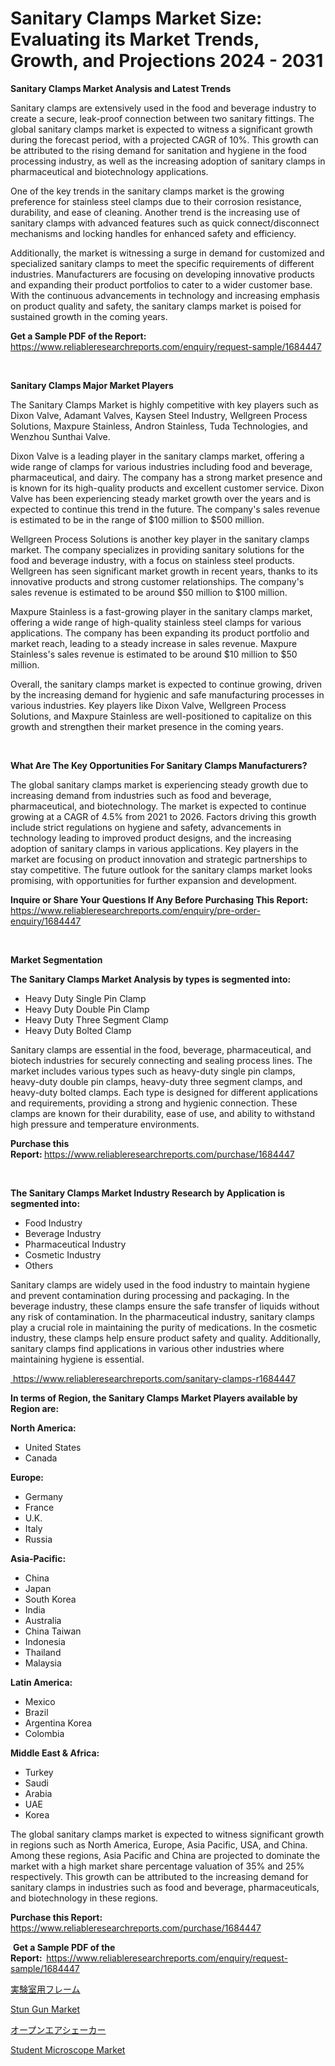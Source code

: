 <p><h1>Sanitary Clamps Market Size: Evaluating its Market Trends, Growth, and Projections 2024 - 2031</h1></p><p><strong>Sanitary Clamps Market Analysis and Latest Trends</strong></p>
<p><p>Sanitary clamps are extensively used in the food and beverage industry to create a secure, leak-proof connection between two sanitary fittings. The global sanitary clamps market is expected to witness a significant growth during the forecast period, with a projected CAGR of 10%. This growth can be attributed to the rising demand for sanitation and hygiene in the food processing industry, as well as the increasing adoption of sanitary clamps in pharmaceutical and biotechnology applications.</p><p>One of the key trends in the sanitary clamps market is the growing preference for stainless steel clamps due to their corrosion resistance, durability, and ease of cleaning. Another trend is the increasing use of sanitary clamps with advanced features such as quick connect/disconnect mechanisms and locking handles for enhanced safety and efficiency.</p><p>Additionally, the market is witnessing a surge in demand for customized and specialized sanitary clamps to meet the specific requirements of different industries. Manufacturers are focusing on developing innovative products and expanding their product portfolios to cater to a wider customer base. With the continuous advancements in technology and increasing emphasis on product quality and safety, the sanitary clamps market is poised for sustained growth in the coming years.</p></p>
<p><strong>Get a Sample PDF of the Report:&nbsp;</strong> <a href="https://www.reliableresearchreports.com/enquiry/request-sample/1684447">https://www.reliableresearchreports.com/enquiry/request-sample/1684447</a></p>
<p>&nbsp;</p>
<p><strong>Sanitary Clamps Major Market Players</strong></p>
<p><p>The Sanitary Clamps Market is highly competitive with key players such as Dixon Valve, Adamant Valves, Kaysen Steel Industry, Wellgreen Process Solutions, Maxpure Stainless, Andron Stainless, Tuda Technologies, and Wenzhou Sunthai Valve. </p><p>Dixon Valve is a leading player in the sanitary clamps market, offering a wide range of clamps for various industries including food and beverage, pharmaceutical, and dairy. The company has a strong market presence and is known for its high-quality products and excellent customer service. Dixon Valve has been experiencing steady market growth over the years and is expected to continue this trend in the future. The company's sales revenue is estimated to be in the range of $100 million to $500 million.</p><p>Wellgreen Process Solutions is another key player in the sanitary clamps market. The company specializes in providing sanitary solutions for the food and beverage industry, with a focus on stainless steel products. Wellgreen has seen significant market growth in recent years, thanks to its innovative products and strong customer relationships. The company's sales revenue is estimated to be around $50 million to $100 million.</p><p>Maxpure Stainless is a fast-growing player in the sanitary clamps market, offering a wide range of high-quality stainless steel clamps for various applications. The company has been expanding its product portfolio and market reach, leading to a steady increase in sales revenue. Maxpure Stainless's sales revenue is estimated to be around $10 million to $50 million.</p><p>Overall, the sanitary clamps market is expected to continue growing, driven by the increasing demand for hygienic and safe manufacturing processes in various industries. Key players like Dixon Valve, Wellgreen Process Solutions, and Maxpure Stainless are well-positioned to capitalize on this growth and strengthen their market presence in the coming years.</p></p>
<p>&nbsp;</p>
<p><strong>What Are The Key Opportunities For Sanitary Clamps Manufacturers?</strong></p>
<p><p>The global sanitary clamps market is experiencing steady growth due to increasing demand from industries such as food and beverage, pharmaceutical, and biotechnology. The market is expected to continue growing at a CAGR of 4.5% from 2021 to 2026. Factors driving this growth include strict regulations on hygiene and safety, advancements in technology leading to improved product designs, and the increasing adoption of sanitary clamps in various applications. Key players in the market are focusing on product innovation and strategic partnerships to stay competitive. The future outlook for the sanitary clamps market looks promising, with opportunities for further expansion and development.</p></p>
<p><strong>Inquire or Share Your Questions If Any Before Purchasing This Report:</strong> <a href="https://www.reliableresearchreports.com/enquiry/pre-order-enquiry/1684447">https://www.reliableresearchreports.com/enquiry/pre-order-enquiry/1684447</a></p>
<p>&nbsp;</p>
<p><strong>Market Segmentation</strong></p>
<p><strong>The Sanitary Clamps Market Analysis by types is segmented into:</strong></p>
<p><ul><li>Heavy Duty Single Pin Clamp</li><li>Heavy Duty Double Pin Clamp</li><li>Heavy Duty Three Segment Clamp</li><li>Heavy Duty Bolted Clamp</li></ul></p>
<p><p>Sanitary clamps are essential in the food, beverage, pharmaceutical, and biotech industries for securely connecting and sealing process lines. The market includes various types such as heavy-duty single pin clamps, heavy-duty double pin clamps, heavy-duty three segment clamps, and heavy-duty bolted clamps. Each type is designed for different applications and requirements, providing a strong and hygienic connection. These clamps are known for their durability, ease of use, and ability to withstand high pressure and temperature environments.</p></p>
<p><strong>Purchase this Report:&nbsp;</strong><a href="https://www.reliableresearchreports.com/purchase/1684447">https://www.reliableresearchreports.com/purchase/1684447</a></p>
<p>&nbsp;</p>
<p><strong>The Sanitary Clamps Market Industry Research by Application is segmented into:</strong></p>
<p><ul><li>Food Industry</li><li>Beverage Industry</li><li>Pharmaceutical Industry</li><li>Cosmetic Industry</li><li>Others</li></ul></p>
<p><p>Sanitary clamps are widely used in the food industry to maintain hygiene and prevent contamination during processing and packaging. In the beverage industry, these clamps ensure the safe transfer of liquids without any risk of contamination. In the pharmaceutical industry, sanitary clamps play a crucial role in maintaining the purity of medications. In the cosmetic industry, these clamps help ensure product safety and quality. Additionally, sanitary clamps find applications in various other industries where maintaining hygiene is essential.</p></p>
<p><a href="https://www.reliableresearchreports.com/sanitary-clamps-r1684447">&nbsp;https://www.reliableresearchreports.com/sanitary-clamps-r1684447</a></p>
<p><strong>In terms of Region, the Sanitary Clamps Market Players available by Region are:</strong></p>
<p>
    <p> <strong> North America: </strong>
        <ul>
            <li>United States</li>
            <li>Canada</li>
        </ul>
        </p> 
    <p> <strong> Europe: </strong>
        <ul>
            <li>Germany</li>
            <li>France</li>
            <li>U.K.</li>
            <li>Italy</li>
            <li>Russia</li>
        </ul>
        </p> 
    <p> <strong> Asia-Pacific: </strong>
        <ul>
            <li>China</li>
            <li>Japan</li>
            <li>South Korea</li>
            <li>India</li>
            <li>Australia</li>
            <li>China Taiwan</li>
            <li>Indonesia</li>
            <li>Thailand</li>
            <li>Malaysia</li>
        </ul>
        </p> 
    <p> <strong> Latin America: </strong>
        <ul>
            <li>Mexico</li>
            <li>Brazil</li>
            <li>Argentina Korea</li>
            <li>Colombia</li>
        </ul>
        </p> 
    <p> <strong> Middle East & Africa: </strong>
        <ul>
            <li>Turkey</li>
            <li>Saudi</li>
            <li>Arabia</li>
            <li>UAE</li>
            <li>Korea</li>
        </ul>
    </p>
    </p>
<p><p>The global sanitary clamps market is expected to witness significant growth in regions such as North America, Europe, Asia Pacific, USA, and China. Among these regions, Asia Pacific and China are projected to dominate the market with a high market share percentage valuation of 35% and 25% respectively. This growth can be attributed to the increasing demand for sanitary clamps in industries such as food and beverage, pharmaceuticals, and biotechnology in these regions.</p></p>
<p><strong>Purchase this Report: </strong><a href="https://www.reliableresearchreports.com/purchase/1684447">https://www.reliableresearchreports.com/purchase/1684447</a></p>
<p>&nbsp;<strong>Get a Sample PDF of the Report:&nbsp;&nbsp;</strong><a href="https://www.reliableresearchreports.com/enquiry/request-sample/1684447">https://www.reliableresearchreports.com/enquiry/request-sample/1684447</a></p>
<p><strong></strong></p>
<p><p><a href="https://github.com/marbadji/Market-Research-Report-List-1/blob/main/417623633965.md">実験室用フレーム</a></p><p><a href="https://github.com/AKSHATREPORTPRIME/Market-Research-Report-List-4/blob/main/stun-gun-market.md">Stun Gun Market</a></p><p><a href="https://github.com/KaydenJohns1964/Market-Research-Report-List-1/blob/main/521720133966.md">オープンエアシェーカー</a></p><p><a href="https://github.com/mancsybtousav/Market-Research-Report-List-2/blob/main/student-microscope-market.md">Student Microscope Market</a></p></p>